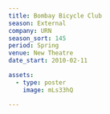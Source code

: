 ```yaml
---
title: Bombay Bicycle Club
season: External
company: URN
season_sort: 145
period: Spring
venue: New Theatre
date_start: 2010-02-11

assets:
  - type: poster
    image: mLs33hQ

---
```

